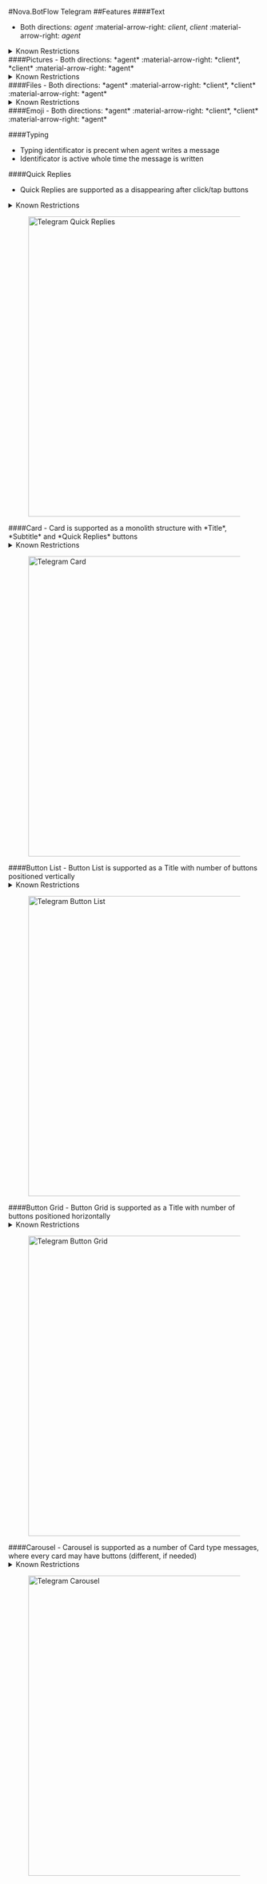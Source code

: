 #Nova.BotFlow Telegram
##Features
####Text
- Both directions: *agent* :material-arrow-right: *client*, *client* :material-arrow-right: *agent*

<details><summary>Known Restrictions</summary>
<p>
```
• Text character limit: 4096 UTF
```
</p>
</details>
####Pictures
- Both directions: *agent* :material-arrow-right: *client*, *client* :material-arrow-right: *agent*

<details><summary>Known Restrictions</summary>
<p>
```
• Picture size limit is: 25 MB
• Picture formats: jpeg, jpg, png, gif (only if type:"ANIMATION")
• Description text: character limit 200
```
</p>
</details>
####Files
- Both directions: *agent* :material-arrow-right: *client*, *client* :material-arrow-right: *agent*

<details><summary>Known Restrictions</summary>
<p>
```
• File (including video) size limit is: 2 GB
• Video formats: any
```
</p>
</details>
####Emoji
- Both directions: *agent* :material-arrow-right: *client*, *client* :material-arrow-right: *agent*

####Typing
- Typing identificator is precent when agent writes a message
- Identificator is active whole time the message is written

####Quick Replies
- Quick Replies are supported as a disappearing after click/tap buttons
<details><summary>Known Restrictions</summary>
<p>
```
• Type: Inline Keyboard
• Content: maximum of 4096 characters
• Maximum 8 buttons per row
• Maximum 100 button rows
```
</p>
</details>
<figure> <img src="/nova.docs/components/botflow/examples/TelegramFlowQuickReplies.png" title="Telegram Quick Replies" width="600" height"500"> </a> </figure>
####Card
- Card is supported as a monolith structure with *Title*, *Subtitle* and *Quick Replies* buttons
<details><summary>Known Restrictions</summary>
<p>
```
• Type: Inline Keyboard
• Content: maximum of 4096 characters
• Maximum 8 buttons per row
• Maximum 100 button rows
• Picture size limit is: 25 MB
• Picture formats: jpeg, jpg, png
```
</p>
</details>
<figure> <img src="/nova.docs/components/botflow/examples/TelegramFlowCard.png" title="Telegram Card" width="600" height"500"> </a> </figure>
####Button List
- Button List is supported as a Title with number of buttons positioned vertically 
<details><summary>Known Restrictions</summary>
<p>
```
• Type: Inline Keyboard
• Content: maximum of 4096 characters
• Maximum 100 button rows
```
</p>
</details>
<figure> <img src="/nova.docs/components/botflow/examples/TelegramFlowButtonlist.png" title="Telegram Button List" width="600" height"500"> </a> </figure>
####Button Grid
- Button Grid is supported as a Title with number of buttons positioned horizontally 
<details><summary>Known Restrictions</summary>
<p>
```
• Type: Inline Keyboard
• Content: maximum of 4096 characters
• Maximum 8 buttons per row
```
</p>
</details>
<figure> <img src="/nova.docs/components/botflow/examples/TelegramFlowButtongrid.png" title="Telegram Button Grid" width="600" height"500"> </a> </figure>
####Carousel
- Carousel is supported as a number of Card type messages, where every card may have buttons (different, if needed)
<details><summary>Known Restrictions</summary>
<p>
```
• Picture size limit is: 25 MB
• Picture formats: jpeg, jpg, png
• Maximum 3 buttons under every card
```
</p>
</details>
<figure> <img src="/nova.docs/components/botflow/examples/TelegramFlowCarousel.png" title="Telegram Carousel" width="600" height"500"> </a> </figure>